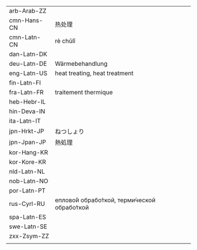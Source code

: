 | | | |
|-|-|-|
| arb-Arab-ZZ |  |  |
| cmn-Hans-CN | 热处理 |  |
| cmn-Latn-CN | rè chǔlǐ |  |
| dan-Latn-DK |  |  |
| deu-Latn-DE | Wärmebehandlung |  |
| eng-Latn-US | heat treating, heat treatment |  |
| fin-Latn-FI |  |  |
| fra-Latn-FR | traitement thermique |  |
| heb-Hebr-IL |  |  |
| hin-Deva-IN |  |  |
| ita-Latn-IT |  |  |
| jpn-Hrkt-JP | ねつしょり |  |
| jpn-Jpan-JP | 熱処理 |  |
| kor-Hang-KR |  |  |
| kor-Kore-KR |  |  |
| nld-Latn-NL |  |  |
| nob-Latn-NO |  |  |
| por-Latn-PT |  |  |
| rus-Cyrl-RU | еплово́й обрабо́ткой, терми́ческой обрабо́ткой |  |
| spa-Latn-ES |  |  |
| swe-Latn-SE |  |  |
| zxx-Zsym-ZZ |  |  |
|  |  |  |
